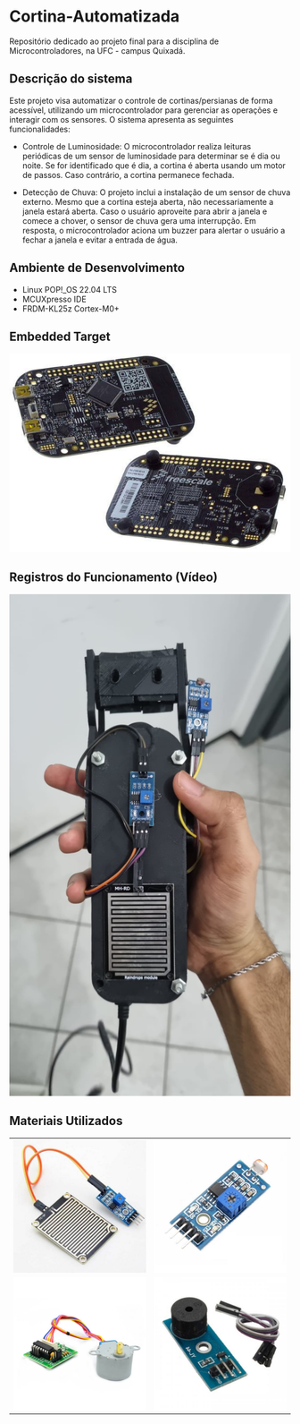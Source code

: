 # Cortina-Automatizada

Repositório dedicado ao projeto final para a disciplina de Microcontroladores, na UFC - campus Quixadá.

## Descrição do sistema

Este projeto visa automatizar o controle de cortinas/persianas de forma acessível, utilizando um microcontrolador para gerenciar as operações e interagir com os sensores. O sistema apresenta as seguintes funcionalidades:

- Controle de Luminosidade: O microcontrolador realiza leituras periódicas de um sensor de luminosidade para determinar se é dia ou noite. Se for identificado que é dia, a cortina é aberta usando um motor de passos. Caso contrário, a cortina permanece fechada.

- Detecção de Chuva: O projeto inclui a instalação de um sensor de chuva externo. Mesmo que a cortina esteja aberta, não necessariamente a janela estará aberta. Caso o usuário aproveite para abrir a janela e comece a chover, o sensor de chuva gera uma interrupção. Em resposta, o microcontrolador aciona um buzzer para alertar o usuário a fechar a janela e evitar a entrada de água.

## Ambiente de Desenvolvimento

- Linux POP!_OS 22.04 LTS
- MCUXpresso IDE
- FRDM-KL25z Cortex-M0+

## Embedded Target

![Microcontrolador](./img/microcontrolador.jpeg)

## Registros do Funcionamento (Vídeo)

[![Watch the video](img/prototipo.jpeg)](https://youtube.com/shorts/qhE2t_74hEk?feature=share)

## Materiais Utilizados

|                                    |                                |
|-------------------------------------------------------|--------------------------------|
| ![Sensor de Chuva](./img/sensor_chuva.jpeg)            | ![Sensor de Luminosidade](./img/sensor_lum.jpeg)  |
| ![Motor de Passos](./img/motor_passos.jpeg)            | ![Buzzer PWM](./img/buzzer_pwm.jpeg)              |
